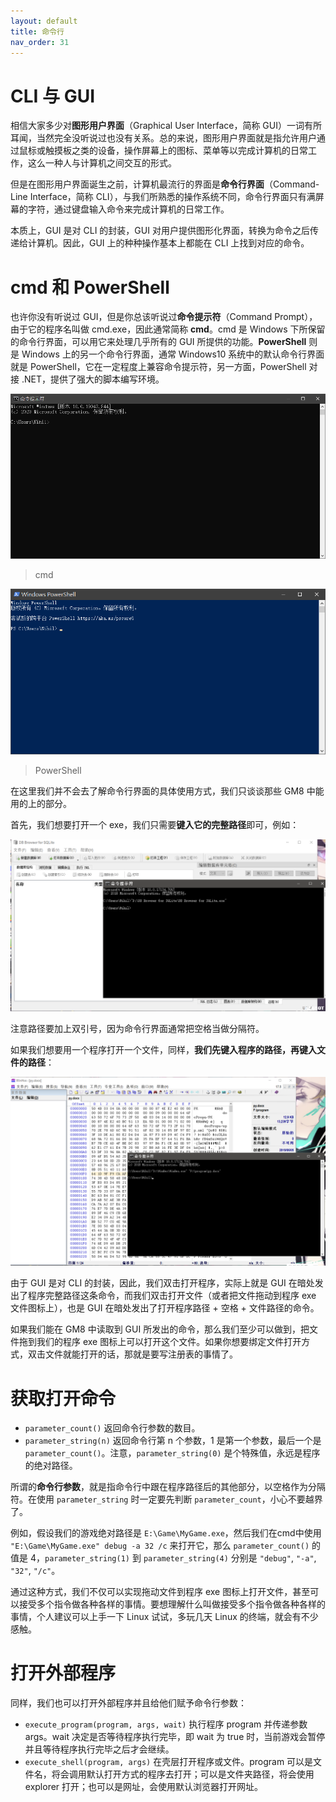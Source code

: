 ```yaml
---
layout: default
title: 命令行
nav_order: 31
---
```


# CLI 与 GUI

相信大家多少对**图形用户界面**（Graphical User Interface，简称 GUI）一词有所耳闻，当然完全没听说过也没有关系。总的来说，图形用户界面就是指允许用户通过鼠标或触摸板之类的设备，操作屏幕上的图标、菜单等以完成计算机的日常工作，这么一种人与计算机之间交互的形式。

但是在图形用户界面诞生之前，计算机最流行的界面是**命令行界面**（Command-Line Interface，简称 CLI），与我们所熟悉的操作系统不同，命令行界面只有满屏幕的字符，通过键盘输入命令来完成计算机的日常工作。

本质上，GUI 是对 CLI 的封装，GUI 对用户提供图形化界面，转换为命令之后传递给计算机。因此，GUI 上的种种操作基本上都能在 CLI 上找到对应的命令。

# cmd 和 PowerShell

也许你没有听说过 GUI，但是你总该听说过**命令提示符**（Command Prompt），由于它的程序名叫做 cmd.exe，因此通常简称 **cmd**。cmd 是 Windows 下所保留的命令行界面，可以用它来处理几乎所有的 GUI 所提供的功能。**PowerShell** 则是 Windows 上的另一个命令行界面，通常 Windows10 系统中的默认命令行界面就是 PowerShell，它在一定程度上兼容命令提示符，另一方面，PowerShell 对接 .NET，提供了强大的脚本编写环境。

![Command Prompt](/assets/images/command/cmd.png)

> cmd

![PowerShell](/assets/images/command/powershell.png)

> PowerShell

在这里我们并不会去了解命令行界面的具体使用方式，我们只谈谈那些 GM8 中能用的上的部分。

首先，我们想要打开一个 exe，我们只需要**键入它的完整路径**即可，例如：

![Open EXE](/assets/images/command/open_exe.png)

注意路径要加上双引号，因为命令行界面通常把空格当做分隔符。

如果我们想要用一个程序打开一个文件，同样，**我们先键入程序的路径，再键入文件的路径**：

![Open File](/assets/images/command/open_file.png)

由于 GUI 是对 CLI 的封装，因此，我们双击打开程序，实际上就是 GUI 在暗处发出了程序完整路径这条命令，而我们双击打开文件（或者把文件拖动到程序 exe 文件图标上），也是 GUI 在暗处发出了打开程序路径 + 空格 + 文件路径的命令。

如果我们能在 GM8 中读取到 GUI 所发出的命令，那么我们至少可以做到，把文件拖到我们的程序 exe 图标上可以打开这个文件。如果你想要绑定文件打开方式，双击文件就能打开的话，那就是要写注册表的事情了。

# 获取打开命令

* `parameter_count()` 返回命令行参数的数目。
* `parameter_string(n)` 返回命令行第 n 个参数，1 是第一个参数，最后一个是 `parameter_count()`。注意，`parameter_string(0)` 是个特殊值，永远是程序的绝对路径。

所谓的**命令行参数**，就是指命令行中跟在程序路径后的其他部分，以空格作为分隔符。在使用 `parameter_string` 时一定要先判断 `parameter_count`，小心不要越界了。

例如，假设我们的游戏绝对路径是 `E:\Game\MyGame.exe`，然后我们在cmd中使用 `"E:\Game\MyGame.exe" debug -a 32 /c` 来打开它，那么 `parameter_count()` 的值是 4，`parameter_string(1)` 到 `parameter_string(4)` 分别是 `"debug"`, `"-a"`, `"32"`, `"/c"`。

通过这种方式，我们不仅可以实现拖动文件到程序 exe 图标上打开文件，甚至可以接受多个指令做各种各样的事情。要想理解什么叫做接受多个指令做各种各样的事情，个人建议可以上手一下 Linux 试试，多玩几天 Linux 的终端，就会有不少感触。

# 打开外部程序

同样，我们也可以打开外部程序并且给他们赋予命令行参数：

* `execute_program(program, args, wait)` 执行程序 program 并传递参数 args。wait 决定是否等待程序执行完毕，即 wait 为 true 时，当前游戏会暂停并且等待程序执行完毕之后才会继续。
* `execute_shell(program, args)` 在壳层打开程序或文件。program 可以是文件名，将会调用默认打开方式的程序去打开；可以是文件夹路径，将会使用 explorer 打开；也可以是网址，会使用默认浏览器打开网址。
